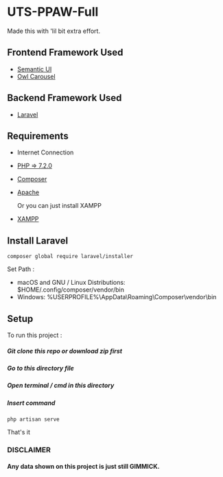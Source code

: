 # UTS-PPAW-Full
Made this with 'lil bit extra effort.

## Frontend Framework Used
* [Semantic UI](https://semantic-ui.com)
* [Owl Carousel](https://owlcarousel2.github.io/OwlCarousel2/)
## Backend Framework Used
* [Laravel](https://laravel.com)

## Requirements
* Internet Connection
* [PHP => 7.2.0](https://php.net/)
* [Composer](https://getcomposer.org/)
* [Apache](https://apache.org/)
  
  Or you can just install XAMPP
 * [XAMPP](https://apachefriends.org/) 
 
## Install Laravel

```
composer global require laravel/installer
```

Set Path :
* macOS and GNU / Linux Distributions: $HOME/.config/composer/vendor/bin
* Windows: %USERPROFILE%\AppData\Roaming\Composer\vendor\bin

## Setup
To run this project :

##### Git clone this repo or download zip first
##### Go to this directory file
##### Open terminal / cmd in this directory
##### Insert command

```
php artisan serve
```

That's it

### DISCLAIMER
#### Any data shown on this project is just still GIMMICK.
